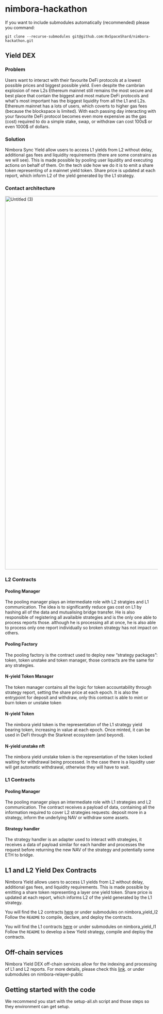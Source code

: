 # nimbora-hackathon

If you want to include submodules automatically (recommended) please you command:

`git clone --recurse-submodules git@github.com:0xSpaceShard/nimbora-hackathon.git`

## Yield DEX

### Problem

Users want to interact with their favourite DeFi protocols at a lowest possible prices and biggest possible yield. Even despite the cambrian explosion of new L2s Ethereum mainnet still remains the most secure and best place that contain the biggest and most mature DeFi protocols and what's most important has the biggest liquidity from all the L1 and L2s. Ethereum mainnet has a lots of users, which coverts to higher gas fees (because the blockspace is limited). With each passing day interacting with your favourite DeFi protocol becomes even more expensive as the gas (cost) required to do a simple stake, swap, or withdraw can cost 100s$ or even 1000$ of dollars.

### Solution

Nimbora Sync Yield allow users to access L1 yields from L2 without delay, additional gas fees and liquidity requirements (there are some constrains as we will see). This is made possible by pooling user liquidity and executing actions on behalf of them. On the tech side how we do it is to emit a share token representing of a mainnet yield token. Share price is updated at each report, which inform L2 of the yield generated by the L1 strategy.

### Contact architecture

<img width="1229" alt="Untitled (3)" src="https://github.com/0xSpaceShard/nimbora-hackathon/assets/127413534/7cc26cd7-23ee-4d22-94e0-5b4eccea6413">


### L2 Contracts

#### Pooling Manager

The pooling manager plays an intermediate role with L2 stratgies and L1 communication. The idea is to significantly reduce gas cost on L1 by hashing all of the data and mutualising bridge transfer. He is also responsible of registering all availaible strategies and is the only one able to process reports those. although he is processing all at once, he is also able to process only one report individually so broken strategy has not impact on others. 

#### Pooling Factory

The pooling factory is the contract used to deploy new “strategy packages”: token, token unstake and token manager, those contracts are the same for any strategies.

#### N-yield Token Manager

The token manager contains all the logic for token accountability through strategy report, setting the share price at each epoch. It is also the entrypoint for deposit and withdraw, only this contract is able to mint or burn token or unstake token 

#### N-yield Token

The nimbora yield token is the representation of the L1 strategy yield bearing token, increasing in value at each epoch. Once minted, it can be used in DeFi through the Starknet ecosystem (and beyond).

#### N-yield unstake nft

The nimbora yield unstake token is the representation of the token locked waiting for withdrawal being processed. In the case there is a liquidity user will get automatic withdrawal, otherwise they will have to wait.

### L1 Contracts

#### Pooling Manager

The pooling manager plays an intermediate role with L1 strategies and L2 communication. The contract receives a payload of data, containing all the information required to cover L2 strategies requests: deposit more in a strategy, inform the underlying NAV or withdraw some assets. 

#### Strategy handler

The strategy handler is an adapter used to interact with strategies, it receives a data of payload similar for each handler and processes the request before returning the new NAV of the strategy and potentially some ETH to bridge.

## L1 and L2 Yield Dex Contracts

Nimbora Yield allows users to access L1 yields from L2 without delay, additional gas fees, and liquidity requirements. This is made possible by emitting a share token representing a layer one yield token. Share price is updated at each report, which informs L2 of the yield generated by the L1 strategy.

You will find the L2 contracts [here](https://github.com/0xSpaceShard/nimbora_yields_l2)
or under submodules on nimbora_yield_l2
Follow the `README` to compile, declare, and deploy the contracts.

You will find the L1 contracts [here](https://github.com/0xSpaceShard/nimbora_yields_l1)
or under submodules on nimbora_yield_l1
Follow the `README` to develop a bew Yield strategy, compile and deploy the contracts.


## Off-chain services
Nimbora Yield DEX off-chain services allow for the indexing and processing of L1 and L2 reports. For more details, please check this [link](https://github.com/0xSpaceShard/nimbora-relayer-public).
or under submodules on nimbora-relayer-public

## Getting started with the code

We recommend you start with the setup-all.sh script and those steps so they environment can get setup.